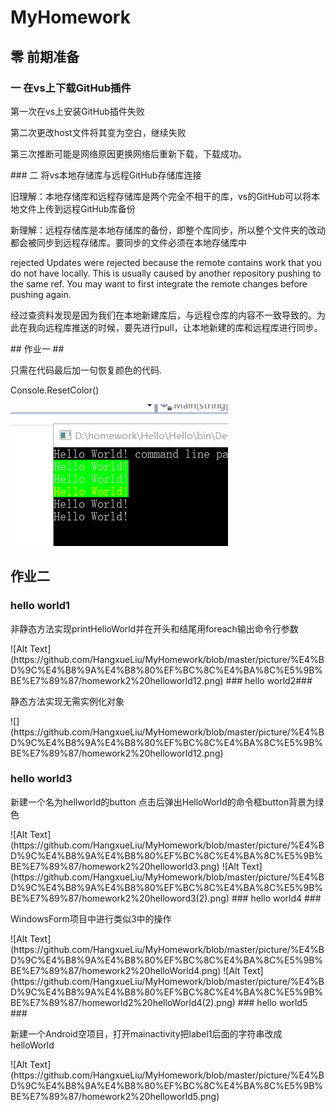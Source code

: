 # MyHomework #
## 零 前期准备 ##
### 一 在vs上下载GitHub插件
<p>第一次在vs上安装GitHub插件失败</p>
<p>第二次更改host文件将其变为空白，继续失败</p>
<p>第三次推断可能是网络原因更换网络后重新下载，下载成功。</p>
### 二 将vs本地存储库与远程GitHub存储库连接
<p>旧理解：本地存储库和远程存储库是两个完全不相干的库，vs的GitHub可以将本地文件上传到远程GitHub库备份</p>
<p>新理解：远程存储库是本地存储库的备份，即整个库同步，所以整个文件夹的改动都会被同步到远程存储库。要同步的文件必须在本地存储库中</p>
<p>rejected Updates were rejected because the remote contains work that you do not have locally. This is usually caused by another repository pushing to the same ref. You may want to first integrate the remote changes before pushing again.</p>
<p>经过查资料发现是因为我们在本地新建库后，与远程仓库的内容不一致导致的。为此在我向远程库推送的时候，要先进行pull，让本地新建的库和远程库进行同步。</p>
## 作业一 ##
<p>只需在代码最后加一句恢复颜色的代码.</p> 
Console.ResetColor()

![Alt Text](https://github.com/HangxueLiu/MyHomework/blob/master/picture/%E4%BD%9C%E4%B8%9A%E4%B8%80%EF%BC%8C%E4%BA%8C%E5%9B%BE%E7%89%87/homework1%20resetColor.png)

## 作业二 ##

### hello world1 ###
<p>非静态方法实现printHelloWorld并在开头和结尾用foreach输出命令行参数</p>
![Alt Text](https://github.com/HangxueLiu/MyHomework/blob/master/picture/%E4%BD%9C%E4%B8%9A%E4%B8%80%EF%BC%8C%E4%BA%8C%E5%9B%BE%E7%89%87/homework2%20helloworld12.png)
### hello world2###
<p>静态方法实现无需实例化对象</p>
![](https://github.com/HangxueLiu/MyHomework/blob/master/picture/%E4%BD%9C%E4%B8%9A%E4%B8%80%EF%BC%8C%E4%BA%8C%E5%9B%BE%E7%89%87/homework2%20helloworld12.png)

### hello world3 ###
<p>新建一个名为hellworld的button 点击后弹出HelloWorld的命令框button背景为绿色</p>
![Alt Text](https://github.com/HangxueLiu/MyHomework/blob/master/picture/%E4%BD%9C%E4%B8%9A%E4%B8%80%EF%BC%8C%E4%BA%8C%E5%9B%BE%E7%89%87/homework2%20helloworld3.png)
![Alt Text](https://github.com/HangxueLiu/MyHomework/blob/master/picture/%E4%BD%9C%E4%B8%9A%E4%B8%80%EF%BC%8C%E4%BA%8C%E5%9B%BE%E7%89%87/homework2%20helloword3(2).png)
### hello world4 ###
<p>WindowsForm项目中进行类似3中的操作</p>
![Alt Text](https://github.com/HangxueLiu/MyHomework/blob/master/picture/%E4%BD%9C%E4%B8%9A%E4%B8%80%EF%BC%8C%E4%BA%8C%E5%9B%BE%E7%89%87/homework2%20helloWorld4.png)
![Alt Text]
(https://github.com/HangxueLiu/MyHomework/blob/master/picture/%E4%BD%9C%E4%B8%9A%E4%B8%80%EF%BC%8C%E4%BA%8C%E5%9B%BE%E7%89%87/homeworld2%20helloWorld4(2).png)
### hello world5 ###
<p>新建一个Android空项目，打开mainactivity把label1后面的字符串改成helloWorld</p>
![Alt Text]
(https://github.com/HangxueLiu/MyHomework/blob/master/picture/%E4%BD%9C%E4%B8%9A%E4%B8%80%EF%BC%8C%E4%BA%8C%E5%9B%BE%E7%89%87/homework2%20helloworld5.png)


